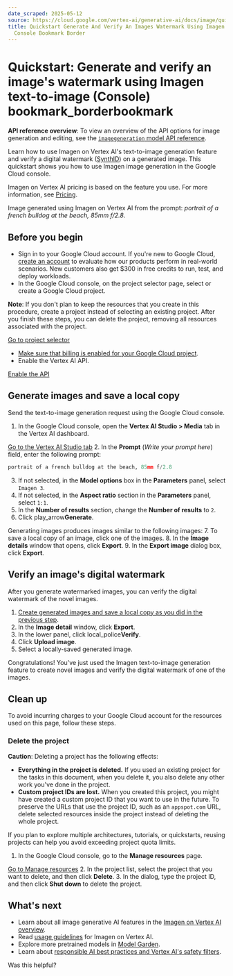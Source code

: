 ```yaml
---
date_scraped: 2025-05-12
source: https://cloud.google.com/vertex-ai/generative-ai/docs/image/quickstart-image-generate-console#delete-the-project
title: Quickstart Generate And Verify An Images Watermark Using Imagen Text To Image
  Console Bookmark Border
---
```


# Quickstart: Generate and verify an image's watermark using Imagen text-to-image (Console) bookmark\_borderbookmark 

**API reference overview**: To view an overview of the API options for image generation and
editing, see the [`imagegeneration` model API reference](../model-reference/imagen-api.md).

Learn how to use Imagen on Vertex AI's text-to-image generation feature and
verify a digital watermark ([SynthID](https://deepmind.google/technologies/synthid/)) on a generated image. This
quickstart shows you how to use Imagen image generation in the
Google Cloud console.

Imagen on Vertex AI pricing is based on the feature you use. For more
information, see [Pricing](https://cloud.google.com/vertex-ai/pricing#generative_ai_models).

Image generated using Imagen on Vertex AI from the prompt:
*portrait of a french bulldog at the beach, 85mm f/2.8*.

## Before you begin

- Sign in to your Google Cloud account. If you're new to
 Google Cloud, [create an account](https://console.cloud.google.com/freetrial) to evaluate how our products perform in
 real-world scenarios. New customers also get $300 in free credits to
 run, test, and deploy workloads.
- In the Google Cloud console, on the project selector page,
 select or create a Google Cloud project.

 **Note**: If you don't plan to keep the
 resources that you create in this procedure, create a project instead of
 selecting an existing project. After you finish these steps, you can
 delete the project, removing all resources associated with the project.

 [Go to project selector](https://console.cloud.google.com/projectselector2/home/dashboard)
- [Make sure that billing is enabled for your Google Cloud project](https://cloud.google.com/billing/docs/how-to/verify-billing-enabled#confirm_billing_is_enabled_on_a_project).
- Enable the Vertex AI API.

 [Enable the API](https://console.cloud.google.com/flows/enableapi?apiid=aiplatform.googleapis.com)

## Generate images and save a local copy

Send the text-to-image generation request using the Google Cloud console.

1. In the Google Cloud console, open the **Vertex AI Studio > Media** tab in the
 Vertex AI dashboard.

 [Go to the Vertex AI Studio tab](https://console.cloud.google.com/vertex-ai/generative/vision)
2. In the **Prompt** (*Write your prompt here*) field, enter the following
 prompt:

 ```python
 portrait of a french bulldog at the beach, 85mm f/2.8

 ```
3. If not selected, in the **Model options** box in the **Parameters** panel,
 select `Imagen 3`.
4. If not selected, in the **Aspect ratio** section in the **Parameters**
 panel, select `1:1`.
5. In the **Number of results** section, change the **Number of results** to
 `2`.
6. Click play\_arrow**Generate**.

 Generating images produces images similar to the following images:
7. To save a local copy of an image, click one of the images.
8. In the **Image details** window that opens, click **Export**.
9. In the **Export image** dialog box, click **Export**.

## Verify an image's digital watermark

After you generate watermarked images, you can verify the digital watermark of
the novel images.

1. [Create generated images and save a local copy as you did in the previous
 step](#generate-images).
2. In the **Image detail** window, click **Export**.
3. In the lower panel, click local\_police**Verify**.
4. Click **Upload image**.
5. Select a locally-saved generated image.

Congratulations! You've just used the Imagen text-to-image
generation feature to create novel images and verify the digital watermark of
one of the images.

## Clean up

To avoid incurring charges to your Google Cloud account for the resources used
on this page, follow these steps.

### Delete the project

**Caution**: Deleting a project has the following effects:

- **Everything in the project is deleted.** If you used an existing project for
 the tasks in this document, when you delete it, you also delete any other work you've
 done in the project.
- **Custom project IDs are lost.**
 When you created this project, you might have created a custom project ID that you want to use in
 the future. To preserve the URLs that use the project ID, such as an `appspot.com`
 URL, delete selected resources inside the project instead of deleting the whole project.

If you plan to explore multiple architectures, tutorials, or quickstarts, reusing projects
can help you avoid exceeding project quota limits.

1. In the Google Cloud console, go to the **Manage resources** page.

 [Go to Manage resources](https://console.cloud.google.com/iam-admin/projects)
2. In the project list, select the project that you
 want to delete, and then click **Delete**.
3. In the dialog, type the project ID, and then click
 **Shut down** to delete the project.

## What's next

- Learn about all image generative AI features in the
 [Imagen on Vertex AI overview](Imagen-on-Vertex-AI.md).
- Read [usage
 guidelines](https://cloud.google.com/vertex-ai/generative-ai/docs/image/responsible-ai-imagen#imagen-guidelines) for
 Imagen on Vertex AI.
- Explore more pretrained models in
 [Model Garden](https://cloud.google.com/vertex-ai/generative-ai/docs/model-garden/explore-models).
- Learn about [responsible AI best practices and Vertex AI's safety
 filters](https://cloud.google.com/vertex-ai/generative-ai/docs/learn/responsible-ai).

Was this helpful?